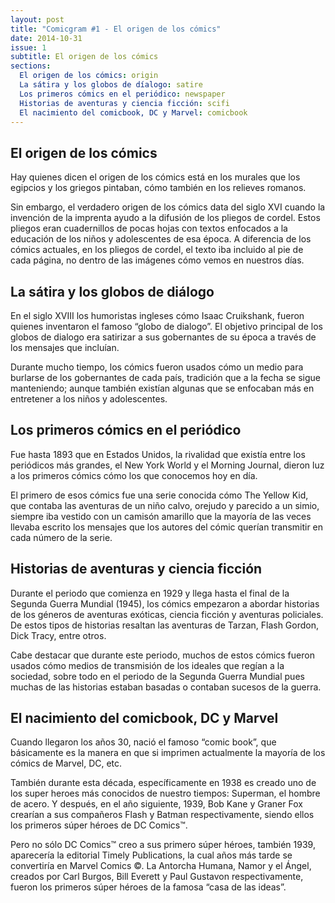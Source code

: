 ```yaml
---
layout: post
title: "Comicgram #1 - El origen de los cómics"
date: 2014-10-31
issue: 1
subtitle: El origen de los cómics
sections:
  El origen de los cómics: origin
  La sátira y los globos de díalogo: satire
  Los primeros cómics en el periódico: newspaper
  Historias de aventuras y ciencia ficción: scifi
  El nacimiento del comicbook, DC y Marvel: comicbook
---
```


<h2 id="origin">El origen de los cómics</h2>
Hay quienes dicen el origen de los cómics está en los murales que los egipcios y los griegos pintaban, cómo también en los relieves romanos.

Sin embargo, el verdadero origen de los cómics data del siglo XVI cuando la invención de la imprenta ayudo a la difusión de los pliegos de cordel. Estos pliegos eran cuadernillos de pocas hojas con textos enfocados a la educación de los niños y adolescentes de esa época. A diferencia de los cómics actuales,  en los pliegos de cordel, el texto iba incluido al pie de cada página, no dentro de las imágenes cómo vemos en nuestros días.

<h2 id="satire">La sátira y los globos de diálogo</h2>
En el siglo XVIII los humoristas ingleses cómo Isaac Cruikshank, fueron quienes inventaron el famoso “globo de dialogo”. El objetivo principal de los globos de dialogo era satirizar a sus gobernantes de su época a través de los mensajes que incluían.

Durante mucho tiempo, los cómics fueron usados cómo un medio para burlarse de los gobernantes de cada país, tradición que a la fecha se sigue manteniendo; aunque también existían algunas que se enfocaban más en entretener a los niños y adolescentes.

<h2 id="newspaper">Los primeros cómics en el periódico</h2>
Fue hasta 1893 que en Estados Unidos, la rivalidad que existía entre los periódicos más grandes, el New York World y el Morning Journal, dieron luz a los primeros cómics cómo los que conocemos hoy en día.

El primero de esos cómics fue una serie conocida cómo The Yellow Kid, que contaba las aventuras de un niño calvo, orejudo y parecido a un simio, siempre iba vestido con un camisón amarillo que la mayoría de las veces llevaba escrito los mensajes que los autores del cómic querían transmitir en cada número de la serie.

<h2 id="scifi">Historias de aventuras y ciencia ficción</h2>
Durante el periodo que comienza en 1929 y llega hasta el final de la Segunda Guerra Mundial (1945), los cómics empezaron a abordar historias de los géneros de aventuras exóticas, ciencia ficción y aventuras policiales. De estos tipos de historias resaltan las aventuras de Tarzan, Flash Gordon, Dick Tracy, entre otros.

Cabe destacar que durante este periodo, muchos de estos cómics fueron usados cómo medios de transmisión de los ideales que regían a la sociedad, sobre todo en el periodo de la Segunda Guerra Mundial pues muchas de las historias estaban basadas o contaban sucesos de la guerra.

<h2 id="comicbook">El nacimiento del comicbook, DC y Marvel</h2>
Cuando llegaron los años 30, nació el famoso “comic book”, que básicamente es la manera en que si imprimen actualmente la mayoría de los cómics de Marvel, DC, etc.

También durante esta década, específicamente en 1938 es creado uno de los super heroes más conocidos de nuestro tiempos: Superman, el hombre de acero. Y después, en el año siguiente, 1939, Bob Kane y Graner Fox crearían a sus compañeros Flash y Batman respectivamente, siendo ellos los primeros súper héroes de DC Comics™.

Pero no sólo DC Comics™ creo a sus primero súper héroes, también  1939, aparecería la editorial Timely Publications, la cual años más tarde se convertiría en Marvel Comics ©. La Antorcha Humana, Namor y el Ángel, creados por Carl Burgos, Bill Everett y Paul Gustavon respectivamente, fueron los primeros súper héroes de la famosa “casa de las ideas”.
